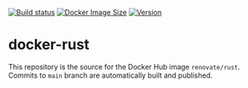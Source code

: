 [![Build status](https://github.com/renovatebot/docker-rust/workflows/build/badge.svg)](https://github.com/renovatebot/docker-rust/actions?query=workflow%3Abuild)
[![Docker Image Size](https://img.shields.io/docker/image-size/renovate/rust/latest)](https://hub.docker.com/r/renovate/rust)
[![Version](https://img.shields.io/docker/v/renovate/rust?sort=semver)](https://hub.docker.com/r/renovate/rust)

# docker-rust

This repository is the source for the Docker Hub image `renovate/rust`. Commits to `main` branch are automatically built and published.

